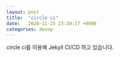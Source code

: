 ```yaml
---
layout: post
title:  "circle ci"
date:   2020-11-25 23:39:17 +0900
categories: devop
---
```

circle ci를 이용해 Jekyll CI/CD 하고 있습니다.
